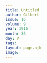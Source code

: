 ```yaml
---
title: Untitled
author: Gilbert
issue: 16
volume: 9
year: 1916
month: 36
day: V
tags:
layout: page.njk
image:
---
```


